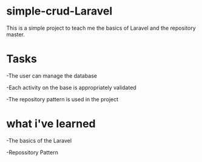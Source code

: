 # simple-crud-Laravel
This is a simple project to teach me the basics of Laravel and the repository master.

# Tasks

-The user can manage the database

-Each activity on the base is appropriately validated

-The repository pattern is used in the project

# what i've learned

-The basics of the Laravel

-Repossitory Pattern
